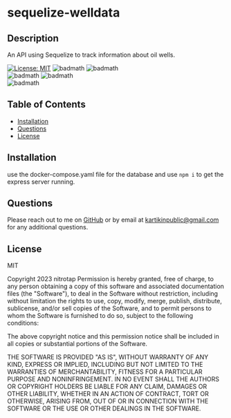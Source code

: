 # sequelize-welldata

## Description

An API using Sequelize to track information about oil wells.

[![License: MIT](https://img.shields.io/badge/License-MIT-yellow.svg)](https://opensource.org/licenses/MIT)
![badmath](https://img.shields.io/github/languages/top/nitrotap/sequelize-welldata)
![badmath](https://img.shields.io/github/languages/top/nitrotap/sequelize-welldata)  
![badmath](https://img.shields.io/github/issues/nitrotap/sequelize-welldata)
![badmath](https://img.shields.io/github/forks/nitrotap/sequelize-welldata)  
![badmath](https://img.shields.io/github/stars/nitrotap/sequelize-welldata)

## Table of Contents

- [Installation](#Installation)
- [Questions](#Questions)
- [License](#License)

## Installation

use the docker-compose.yaml file for the database and use `npm i` to get the express server running.

## Questions

Please reach out to me on [GitHub](https://github.com/nitrotap) or by email at kartikinpublic@gmail.com for any additional questions.

## License

MIT

Copyright 2023 nitrotap
Permission is hereby granted, free of charge, to any person obtaining a copy of this software and associated documentation files (the "Software"), to deal in the Software without restriction, including without limitation the rights to use, copy, modify, merge, publish, distribute, sublicense, and/or sell copies of the Software, and to permit persons to whom the Software is furnished to do so, subject to the following conditions:

The above copyright notice and this permission notice shall be included in all copies or substantial portions of the Software.

THE SOFTWARE IS PROVIDED "AS IS", WITHOUT WARRANTY OF ANY KIND, EXPRESS OR IMPLIED, INCLUDING BUT NOT LIMITED TO THE WARRANTIES OF MERCHANTABILITY, FITNESS FOR A PARTICULAR PURPOSE AND NONINFRINGEMENT. IN NO EVENT SHALL THE AUTHORS OR COPYRIGHT HOLDERS BE LIABLE FOR ANY CLAIM, DAMAGES OR OTHER LIABILITY, WHETHER IN AN ACTION OF CONTRACT, TORT OR OTHERWISE, ARISING FROM, OUT OF OR IN CONNECTION WITH THE SOFTWARE OR THE USE OR OTHER DEALINGS IN THE SOFTWARE.

